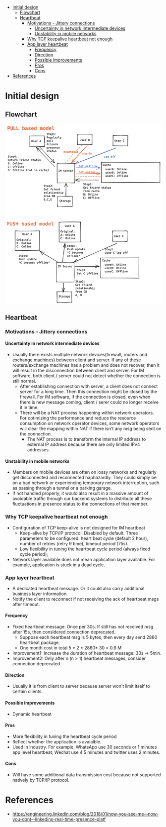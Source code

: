 - [Initial design](#initial-design)
  - [Flowchart](#flowchart)
  - [Heartbeat](#heartbeat)
    - [Motivations - Jittery connections](#motivations---jittery-connections)
      - [Uncertainty in network intermediate devices](#uncertainty-in-network-intermediate-devices)
      - [Unstability in mobile networks](#unstability-in-mobile-networks)
    - [Why TCP keepalive heartbeat not enough](#why-tcp-keepalive-heartbeat-not-enough)
    - [App layer heartbeat](#app-layer-heartbeat)
      - [Frequency](#frequency)
      - [Direction](#direction)
      - [Possible improvements](#possible-improvements)
      - [Pros](#pros)
      - [Cons](#cons)
- [References](#references)

# Initial design
## Flowchart

![](../.gitbook/assets/im_presence_prototype.png)

## Heartbeat
### Motivations - Jittery connections
#### Uncertainty in network intermediate devices
* Usually there exists multiple network devices(firewall, routers and exchange machines) between client and server. If any of these routers/exchange machines has a problem and does not recover, then it will result in the disconnection between client and server. For IM software, both client / server could not detect whether the connection is still normal. 
  * After establishing connection with server, a client does not connect server for a long time. Then this connection might be closed by the firewall. For IM software, if the connection is closed, even when there is new message coming, client / serer could no longer receive it in time.
  * There will be a NAT process happening within network operators. For optimizing the performance and reduce the resource consumption on network operator devices, some network operators will clear the mapping within NAT if there isn't any msg being sent on the connection.
      * The NAT process is to transform the internal IP address to external IP address because there are only limited IPv4 addresses.

#### Unstability in mobile networks
* Members on mobile devices are often on lossy networks and regularly get disconnected and reconnected haphazardly. They could simply be on a bad network or experiencing temporary network interruption, such as passing through a tunnel or a parking garage. 
* If not handled properly, it would also result in a massive amount of avoidable traffic through our backend systems to distribute all these fluctuations in presence status to the connections of that member.

### Why TCP keepalive heartbeat not enough
* Configuration of TCP keep-alive is not designed for IM heartbeat
  * Keep-alive by TCP/IP protocol. Disabled by default. Three parameters to be configured: heart beat cycle (default 2 hour), number of retries (retry 9 time), timeout period (75s).
  * Low flexibility in tuning the heartbeat cycle period (always fixed cycle period);
* Network layer available does not mean application layer available. For example, application is stuck in a dead cycle.

### App layer heartbeat
* A dedicated heartbeat message. Or it could also carry additional business layer information. 
* Notify the client to reconnect if not receiving the ack of heartbeat msgs after timeout.

#### Frequency
* Fixed heartbeat message: Once per 30s. If still has not received msg after 15s, then considered connection deprecated. 
  * Suppose each heartbeat msg is 5 bytes, then every day send 2880 heartbeat package. 
  * One month cost in total 5 * 2 * 2880* 30 = 0.8 M 
* Improvement1: Increase the duration of heartbeat message: 30s -> 5min.
* Improvement2: Only after n (n > 1)  heartbeat messages, consider connection deprecated

#### Direction
* Usually it is from client to server because server won't limit itself to certain clients. 

#### Possible improvements
* Dynamic heartbeat

#### Pros
* More flexibility in tuning the heartbeat cycle period
* Reflect whether the application is avaialble.
* Used in industry. For example, WhatsApp use 30 seconds or 1 minutes app level heartbeat; Wechat use 4.5 minutes and twitter uses 2 minutes.

#### Cons
* Will have some additional data transmission cost because not supported natively by TCP/IP protocol.

# References
* https://engineering.linkedin.com/blog/2018/01/now-you-see-me--now-you-dont--linkedins-real-time-presence-platf